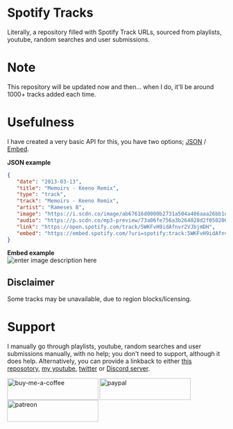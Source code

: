 # Spotify Tracks
Literally, a repository filled with Spotify Track URLs, sourced from playlists, youtube, random searches and user submissions.

# Note
This repository will be updated now and then... when I do, it'll be around 1000+ tracks added each time.

# Usefulness
I have created a very basic API for this, you have two options; [JSON](https://scholaralludelowdown.danielytuk.repl.co/) / [Embed](https://scholaralludelowdown.danielytuk.repl.co/embed).

 **JSON example**
 ```json
 {
	"date": "2013-03-13",
	"title": "Memoirs - Keeno Remix",
	"type": "track",
	"track": "Memoirs - Keeno Remix",
	"artist": "Rameses B",
	"image": "https://i.scdn.co/image/ab67616d0000b2731a504a406aaa26bb1d428554",
	"audio": "https://p.scdn.co/mp3-preview/73a06fe756a3b264028d2f05020026a8c6e92773?cid=a46f5c5745a14fbf826186da8da5ecc3",
	"link": "https://open.spotify.com/track/5WKFvH9idAfnvr2VJbjmDH",
	"embed": "https://embed.spotify.com/?uri=spotify:track:5WKFvH9idAfnvr2VJbjmDH"
}
 ```
**Embed example**<br/>
![enter image description here](https://i.ibb.co/VM9mygh/ndt7-T1-SEJH.png)

## Disclaimer
Some tracks may be unavailable, due to region blocks/licensing.

# Support
I manually go through playlists, youtube, random searches and user submissions manually, with no help; you don't need to support, although it does help.
Alternatively, you can provide a linkback to either [this reposotory](https://github.com/danielytuk/spotify-tracks/), [my youtube](https://youtube.com/danielytuk), [twitter](https://twitter.com/danielytuk) or [Discord server](https://discord.gg/r3gmuYBtuX).
<p><a href="https://www.buymeacoffee.com/danielytuk"> <img align="left" src="https://cdn.buymeacoffee.com/buttons/v2/default-yellow.png" height="50" width="210" alt="buy-me-a-coffee" /></a><a href="https://www.paypal.me/dytukmedia"> <img align="left" src="https://i.ibb.co/fdpj8p8/paypal-donate-button.png" height="50" width="210" alt="paypal" /></a><a href="https://www.patreon.com/danielytuk"> <img align="left" src="https://i.ibb.co/hZVcbq9/patreon-button.png" height="50" width="210" alt="patreon" /></a></p>
